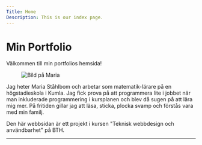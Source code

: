 ```yaml
---
Title: Home
Description: This is our index page.
---
```


<h1 class="gradient-title">
Min Portfolio</h1>

Välkommen till min portfolios hemsida!

<figure class="right" ><img src="image/Maria2.jpg" style="margin-top: 0" alt='Bild på Maria' ></figure>

Jag heter Maria Ståhlbom och arbetar som matematik-lärare på en högstadieskola i Kumla. Jag fick prova på att programmera lite i jobbet när man inkluderade programmering i kursplanen och blev då sugen på att lära mig mer. 
På fritiden gillar jag att läsa, sticka, plocka svamp och förstås vara med min familj.

Den här webbsidan är ett projekt i kursen "Teknisk webbdesign och användbarhet" på BTH.

<hr class="style-eight">
